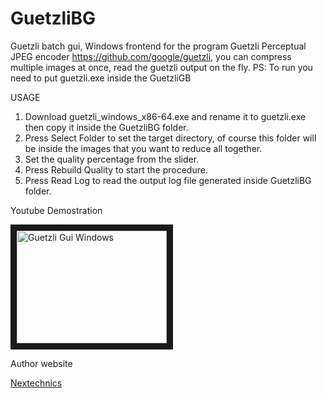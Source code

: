 # GuetzliBG
Guetzli batch gui, Windows frontend for the program  Guetzli Perceptual JPEG encoder https://github.com/google/guetzli, you can compress multiple images at once, read the guetzli output on the fly. 
PS: To run you need to put guetzli.exe inside the GuetzliGB 

USAGE

1. Download guetzli_windows_x86-64.exe and rename it to guetzli.exe then copy it inside the GuetzliBG folder.
2. Press Select Folder to set the target directory, of course this folder will be inside the images that you want to reduce all together.
3. Set the quality percentage from the slider.
4. Press Rebuild Quality to start the procedure.
5. Press Read Log to read the output log file generated inside GuetzliBG folder.

Youtube Demostration

<a href="http://www.youtube.com/watch?feature=player_embedded&v=i2utOynCmBQ
" target="_blank"><img src="http://img.youtube.com/vi/i2utOynCmBQ/0.jpg" 
alt="Guetzli Gui Windows" width="240" height="180" border="10" /></a>


Author website

<a href="http://www.nextechnics.com" target="_blank">Nextechnics</a>
